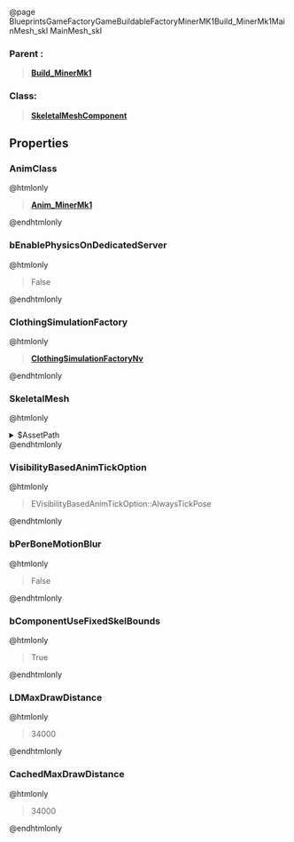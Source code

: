 @page BlueprintsGameFactoryGameBuildableFactoryMinerMK1Build_MinerMk1MainMesh_skl MainMesh_skl
### Parent :
<b><a href="_blueprints_game_factory_game_buildable_factory_miner_m_k1_build__miner_mk1.html"><blockquote>Build_MinerMk1</blockquote></a></b>
### Class:
<b><a href="_class_script_skeletal_mesh_component.html"><blockquote>SkeletalMeshComponent</blockquote></a></b>
## Properties
### AnimClass
@htmlonly
<b><a href="_blueprints_game_factory_game_buildable_factory_miner_m_k1_anim__miner_mk1.html"><blockquote>Anim_MinerMk1</blockquote></a></b>
@endhtmlonly

### bEnablePhysicsOnDedicatedServer
@htmlonly
<blockquote>False</blockquote>
@endhtmlonly

### ClothingSimulationFactory
@htmlonly
<b><a href="_class_script_clothing_simulation_factory_nv.html"><blockquote>ClothingSimulationFactoryNv</blockquote></a></b>
@endhtmlonly

### SkeletalMesh
@htmlonly
<details>
 <summary>$AssetPath</summary>
<b><a href="_blueprints_game_factory_game_buildable_factory_miner_m_k1_mesh_miner_mk1_skl.html"><blockquote>MinerMk1_skl</blockquote></a></b>
</details>
@endhtmlonly

### VisibilityBasedAnimTickOption
@htmlonly
<blockquote>EVisibilityBasedAnimTickOption::AlwaysTickPose</blockquote>
@endhtmlonly

### bPerBoneMotionBlur
@htmlonly
<blockquote>False</blockquote>
@endhtmlonly

### bComponentUseFixedSkelBounds
@htmlonly
<blockquote>True</blockquote>
@endhtmlonly

### LDMaxDrawDistance
@htmlonly
<blockquote>34000</blockquote>
@endhtmlonly

### CachedMaxDrawDistance
@htmlonly
<blockquote>34000</blockquote>
@endhtmlonly

